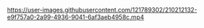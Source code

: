 

https://user-images.githubusercontent.com/121789302/210212132-e9f757a0-2a99-4936-9041-6af3aeb4958c.mp4

